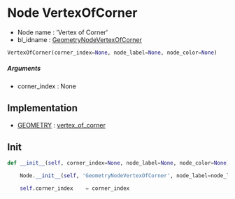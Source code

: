 # Node VertexOfCorner

- Node name : 'Vertex of Corner'
- bl_idname : [GeometryNodeVertexOfCorner](https://docs.blender.org/api/current/bpy.types.GeometryNodeVertexOfCorner.html)


``` python
VertexOfCorner(corner_index=None, node_label=None, node_color=None)
```
##### Arguments

- corner_index : None

## Implementation

- [GEOMETRY](/docs/GeoNodes/socket_GEOMETRY.md) : [vertex_of_corner](/docs/GeoNodes/socket_GEOMETRY.md#vertex_of_corner)

## Init

``` python
def __init__(self, corner_index=None, node_label=None, node_color=None):

    Node.__init__(self, 'GeometryNodeVertexOfCorner', node_label=node_label, node_color=node_color)

    self.corner_index    = corner_index
```
